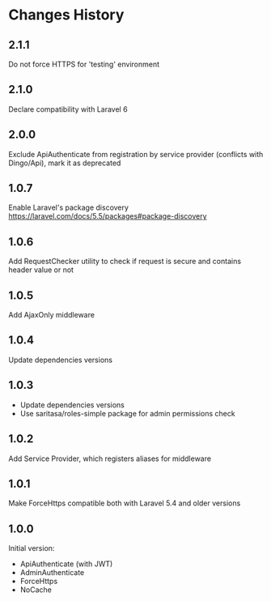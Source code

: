 # Changes History

2.1.1
-----
Do not force HTTPS for 'testing' environment

2.1.0
-----
Declare compatibility with Laravel 6

2.0.0
-----
Exclude ApiAuthenticate from registration by service provider (conflicts with Dingo/Api), mark it as deprecated

1.0.7
-----
Enable Laravel's package discovery https://laravel.com/docs/5.5/packages#package-discovery

1.0.6
-----
Add RequestChecker utility to check if request is secure and contains header value or not

1.0.5
-----
Add AjaxOnly middleware

1.0.4
-----
Update dependencies versions

1.0.3
-----
- Update dependencies versions
- Use saritasa/roles-simple package for admin permissions check

1.0.2
-----
Add Service Provider, which registers aliases for middleware

1.0.1
-----
Make ForceHttps compatible both with Laravel 5.4 and older versions

1.0.0
-----
Initial version:
* ApiAuthenticate (with JWT)
* AdminAuthenticate
* ForceHttps
* NoCache
